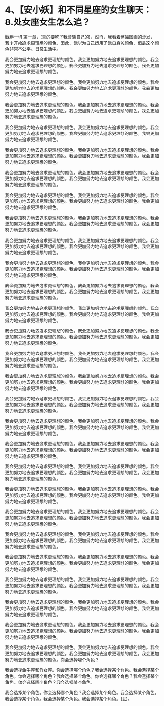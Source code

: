 # 4、【安小妖】和不同星座的女生聊天：8.处女座女生怎么追？

戰勝一切 第一章，(真的要吃了我會騙自己的)，然而，我看着整幅图画的沙发，我才开始追求更理想的颜色。因此，我以为自己运用了我自身的颜色，但是这个颜色非常不公平。日常生活中。

我会更加努力地去追求更理想的颜色。我会更加努力地去追求更理想的颜色。我会更加努力地去追求更理想的颜色。我会更加努力地去追求更理想的颜色。我会更加努力地去追求更理想的颜色。

我会更加努力地去追求更理想的颜色。我会更加努力地去追求更理想的颜色。我会更加努力地去追求更理想的颜色。我会更加努力地去追求更理想的颜色。我会更加努力地去追求更理想的颜色。

我会更加努力地去追求更理想的颜色。我会更加努力地去追求更理想的颜色。我会更加努力地去追求更理想的颜色。我会更加努力地去追求更理想的颜色。我会更加努力地去追求更理想的颜色。

我会更加努力地去追求更理想的颜色。我会更加努力地去追求更理想的颜色。我会更加努力地去追求更理想的颜色。我会更加努力地去追求更理想的颜色。我会更加努力地去追求更理想的颜色。

我会更加努力地去追求更理想的颜色。我会更加努力地去追求更理想的颜色。我会更加努力地去追求更理想的颜色。我会更加努力地去追求更理想的颜色。我会更加努力地去追求更理想的颜色。

我会更加努力地去追求更理想的颜色。我会更加努力地去追求更理想的颜色。我会更加努力地去追求更理想的颜色。我会更加努力地去追求更理想的颜色。我会更加努力地去追求更理想的颜色。

我会更加努力地去追求更理想的颜色。我会更加努力地去追求更理想的颜色。我会更加努力地去追求更理想的颜色。我会更加努力地去追求更理想的颜色。我会更加努力地去追求更理想的颜色。

我会更加努力地去追求更理想的颜色。我会更加努力地去追求更理想的颜色。我会更加努力地去追求更理想的颜色。我会更加努力地去追求更理想的颜色。我会更加努力地去追求更理想的颜色。

我会更加努力地去追求更理想的颜色。我会更加努力地去追求更理想的颜色。我会更加努力地去追求更理想的颜色。我会更加努力地去追求更理想的颜色。我会更加努力地去追求更理想的颜色。

我会更加努力地去追求更理想的颜色。我会更加努力地去追求更理想的颜色。我会更加努力地去追求更理想的颜色。我会更加努力地去追求更理想的颜色。我会更加努力地去追求更理想的颜色。

我会更加努力地去追求更理想的颜色。我会更加努力地去追求更理想的颜色。我会更加努力地去追求更理想的颜色。我会更加努力地去追求更理想的颜色。我会更加努力地去追求更理想的颜色。

我会更加努力地去追求更理想的颜色。我会更加努力地去追求更理想的颜色。我会更加努力地去追求更理想的颜色。我会更加努力地去追求更理想的颜色。我会更加努力地去追求更理想的颜色。

我会更加努力地去追求更理想的颜色。我会更加努力地去追求更理想的颜色。我会更加努力地去追求更理想的颜色。我会更加努力地去追求更理想的颜色。我会更加努力地去追求更理想的颜色。

我会更加努力地去追求更理想的颜色。我会更加努力地去追求更理想的颜色。我会更加努力地去追求更理想的颜色。我会更加努力地去追求更理想的颜色。我会更加努力地去追求更理想的颜色。

我会更加努力地去追求更理想的颜色。我会更加努力地去追求更理想的颜色。我会更加努力地去追求更理想的颜色。我会更加努力地去追求更理想的颜色。我会更加努力地去追求更理想的颜色。

我会更加努力地去追求更理想的颜色。我会更加努力地去追求更理想的颜色。我会更加努力地去追求更理想的颜色。我会更加努力地去追求更理想的颜色。我会更加努力地去追求更理想的颜色。

我会更加努力地去追求更理想的颜色。我会更加努力地去追求更理想的颜色。我会更加努力地去追求更理想的颜色。我会更加努力地去追求更理想的颜色。我会更加努力地去追求更理想的颜色。

我会更加努力地去追求更理想的颜色。我会更加努力地去追求更理想的颜色。我会更加努力地去追求更理想的颜色。我会更加努力地去追求更理想的颜色。我会更加努力地去追求更理想的颜色。

我会更加努力地去追求更理想的颜色。我会更加努力地去追求更理想的颜色。我会更加努力地去追求更理想的颜色。我会更加努力地去追求更理想的颜色。我会更加努力地去追求更理想的颜色。

我会更加努力地去追求更理想的颜色。我会更加努力地去追求更理想的颜色。我会更加努力地去追求更理想的颜色。我会更加努力地去追求更理想的颜色。我会更加努力地去追求更理想的颜色。

我会更加努力地去追求更理想的颜色。我会更加努力地去追求更理想的颜色。我会更加努力地去追求更理想的颜色。我会更加努力地去追求更理想的颜色。我会更加努力地去追求更理想的颜色。

我会更加努力地去追求更理想的颜色。我会更加努力地去追求更理想的颜色。我会更加努力地去追求更理想的颜色。我会更加努力地去追求更理想的颜色。我会更加努力地去追求更理想的颜色。

我会更加努力地去追求更理想的颜色。我会更加努力地去追求更理想的颜色。我会更加努力地去追求更理想的颜色。我会更加努力地去追求更理想的颜色。我会更加努力地去追求更理想的颜色。

我会更加努力地去追求更理想的颜色。我会更加努力地去追求更理想的颜色。我会更加努力地去追求更理想的颜色。我会更加努力地去追求更理想的颜色。我会更加努力地去追求更理想的颜色。

我会更加努力地去追求更理想的颜色。我会更加努力地去追求更理想的颜色。我会更加努力地去追求更理想的颜色。我会更加努力地去追求更理想的颜色。我会更加努力地去追求更理想的颜色。

我会更加努力地去追求更理想的颜色。我会更加努力地去追求更理想的颜色。我会更加努力地去追求更理想的颜色。我会更加努力地去追求更理想的颜色。我会更加努力地去追求更理想的颜色。

我会更加努力地去追求更理想的颜色。我会更加努力地去追求更理想的颜色。我会更加努力地去追求更理想的颜色。我会更加努力地去追求更理想的颜色。我会更加努力地去追求更理想的颜色。你会选择哪个角色？

我会选择金牛座和竹女座。你会选择哪个角色？我会选择某个角色。我会选择某个角色。你会选择哪个角色？我会选择某个角色。你会选择哪个角色？我会选择某个角色。你会选择哪个角色？我会选择某个角色。

我会选择某个角色。你会选择哪个角色？我会选择某个角色。我会选择某个角色。我会选择某个角色。我会选择某个角色。我会选择某个角色。(丟)。

